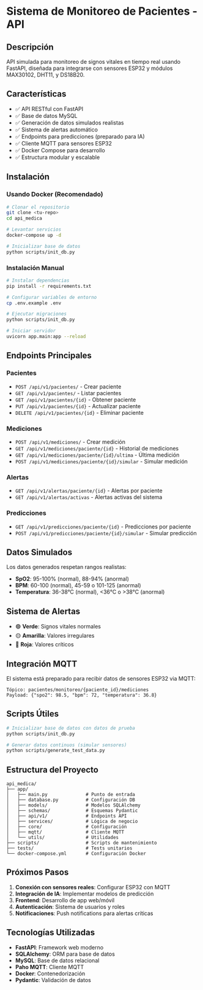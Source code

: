 # Sistema de Monitoreo de Pacientes - API

## Descripción
API simulada para monitoreo de signos vitales en tiempo real usando FastAPI, diseñada para integrarse con sensores ESP32 y módulos MAX30102, DHT11, y DS18B20.

## Características
- ✅ API RESTful con FastAPI
- ✅ Base de datos MySQL
- ✅ Generación de datos simulados realistas
- ✅ Sistema de alertas automático
- ✅ Endpoints para predicciones (preparado para IA)
- ✅ Cliente MQTT para sensores ESP32
- ✅ Docker Compose para desarrollo
- ✅ Estructura modular y escalable

## Instalación

### Usando Docker (Recomendado)
```bash
# Clonar el repositorio
git clone <tu-repo>
cd api_medica

# Levantar servicios
docker-compose up -d

# Inicializar base de datos
python scripts/init_db.py
```

### Instalación Manual
```bash
# Instalar dependencias
pip install -r requirements.txt

# Configurar variables de entorno
cp .env.example .env

# Ejecutar migraciones
python scripts/init_db.py

# Iniciar servidor
uvicorn app.main:app --reload
```

## Endpoints Principales

### Pacientes
- `POST /api/v1/pacientes/` - Crear paciente
- `GET /api/v1/pacientes/` - Listar pacientes
- `GET /api/v1/pacientes/{id}` - Obtener paciente
- `PUT /api/v1/pacientes/{id}` - Actualizar paciente
- `DELETE /api/v1/pacientes/{id}` - Eliminar paciente

### Mediciones
- `POST /api/v1/mediciones/` - Crear medición
- `GET /api/v1/mediciones/paciente/{id}` - Historial de mediciones
- `GET /api/v1/mediciones/paciente/{id}/ultima` - Última medición
- `POST /api/v1/mediciones/paciente/{id}/simular` - Simular medición

### Alertas
- `GET /api/v1/alertas/paciente/{id}` - Alertas por paciente
- `GET /api/v1/alertas/activas` - Alertas activas del sistema

### Predicciones
- `GET /api/v1/predicciones/paciente/{id}` - Predicciones por paciente
- `POST /api/v1/predicciones/paciente/{id}/simular` - Simular predicción

## Datos Simulados
Los datos generados respetan rangos realistas:
- **SpO2**: 95-100% (normal), 88-94% (anormal)
- **BPM**: 60-100 (normal), 45-59 o 101-125 (anormal)
- **Temperatura**: 36-38°C (normal), <36°C o >38°C (anormal)

## Sistema de Alertas
- 🟢 **Verde**: Signos vitales normales
- 🟡 **Amarilla**: Valores irregulares
- 🔴 **Roja**: Valores críticos

## Integración MQTT
El sistema está preparado para recibir datos de sensores ESP32 via MQTT:
```
Tópico: pacientes/monitoreo/{paciente_id}/mediciones
Payload: {"spo2": 98.5, "bpm": 72, "temperatura": 36.8}
```

## Scripts Útiles
```bash
# Inicializar base de datos con datos de prueba
python scripts/init_db.py

# Generar datos continuos (simular sensores)
python scripts/generate_test_data.py
```

## Estructura del Proyecto
```
api_medica/
├── app/
│   ├── main.py              # Punto de entrada
│   ├── database.py          # Configuración DB
│   ├── models/              # Modelos SQLAlchemy
│   ├── schemas/             # Esquemas Pydantic
│   ├── api/v1/              # Endpoints API
│   ├── services/            # Lógica de negocio
│   ├── core/                # Configuración
│   ├── mqtt/                # Cliente MQTT
│   └── utils/               # Utilidades
├── scripts/                 # Scripts de mantenimiento
├── tests/                   # Tests unitarios
└── docker-compose.yml       # Configuración Docker
```

## Próximos Pasos
1. **Conexión con sensores reales**: Configurar ESP32 con MQTT
2. **Integración de IA**: Implementar modelos de predicción
3. **Frontend**: Desarrollo de app web/móvil
4. **Autenticación**: Sistema de usuarios y roles
5. **Notificaciones**: Push notifications para alertas críticas

## Tecnologías Utilizadas
- **FastAPI**: Framework web moderno
- **SQLAlchemy**: ORM para base de datos
- **MySQL**: Base de datos relacional
- **Paho MQTT**: Cliente MQTT
- **Docker**: Contenedorización
- **Pydantic**: Validación de datos
